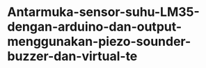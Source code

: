 # Antarmuka-sensor-suhu-LM35-dengan-arduino-dan-output-menggunakan-piezo-sounder-buzzer-dan-virtual-te